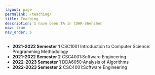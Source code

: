 ```yaml
---
layout: page
permalink: /teaching/
title: Teaching
description: I have been TA in CUHK-Shenzhen
nav: true
nav_order: 5
---
```


-  **2021-2022 Semester 1** CSC1001 Introduction to Computer Science: Programming Methodology
-  **2021-2022 Semester 2** CSC4001:Software Engineering
-  **2022-2023 Semester 1** DDA6050:Analysis of Algorithms
-  **2022-2023 Semester 2** CSC4001:Software Engineering